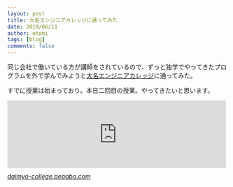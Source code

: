 ```yaml
---
layout: post
title: 大名エンジニアカレッジに通ってみた
date: 2019/06/11
author: otomi
tags: [blog]
comments: false
---
```


同じ会社で働いている方が講師をされているので、ずっと独学でやってきたプログラムを外で学んでみようと[大名エンジニアカレッジ](https://daimyo-college.pepabo.com/)に通ってみた。

すでに授業は始まっており。本日二回目の授業。やってきたいと思います。

<iframe src="https://hatenablog-parts.com/embed?url=https%3A%2F%2Fdaimyo-college.pepabo.com%2F" title="DAIMYO Engineer College（大名エンジニアカレッジ）" class="embed-card embed-webcard" scrolling="no" frameborder="0" style="display: block; width: 100%; height: 155px; max-width: 500px; margin: 10px 0px;"></iframe><cite class="hatena-citation"><a href="https://daimyo-college.pepabo.com/">daimyo-college.pepabo.com</a></cite>

